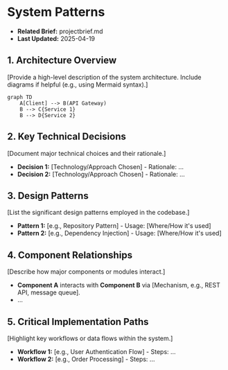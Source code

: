 # System Patterns

*   **Related Brief:** projectbrief.md
*   **Last Updated:** 2025-04-19

## 1. Architecture Overview

[Provide a high-level description of the system architecture. Include diagrams if helpful (e.g., using Mermaid syntax).]

```mermaid
graph TD
    A[Client] --> B(API Gateway)
    B --> C{Service 1}
    B --> D{Service 2}
```

## 2. Key Technical Decisions

[Document major technical choices and their rationale.]

*   **Decision 1:** [Technology/Approach Chosen] - Rationale: ...
*   **Decision 2:** [Technology/Approach Chosen] - Rationale: ...

## 3. Design Patterns

[List the significant design patterns employed in the codebase.]

*   **Pattern 1:** [e.g., Repository Pattern] - Usage: [Where/How it's used]
*   **Pattern 2:** [e.g., Dependency Injection] - Usage: [Where/How it's used]

## 4. Component Relationships

[Describe how major components or modules interact.]

*   **Component A** interacts with **Component B** via [Mechanism, e.g., REST API, message queue].
*   ...

## 5. Critical Implementation Paths

[Highlight key workflows or data flows within the system.]

*   **Workflow 1:** [e.g., User Authentication Flow] - Steps: ...
*   **Workflow 2:** [e.g., Order Processing] - Steps: ...
